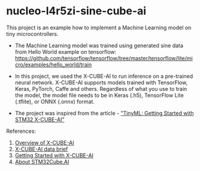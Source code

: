 # nucleo-l4r5zi-sine-cube-ai

This project is an example how to implement a Machine Learning model on tiny microcontrollers. 

- The Machine Learning model was trained using generated sine data from Hello World example on tensorflow: https://github.com/tensorflow/tensorflow/tree/master/tensorflow/lite/micro/examples/hello_world/train

- In this project, we used the X-CUBE-AI to run inference on a pre-trained neural network. X-CUBE-AI supports models trained with TensorFlow, Keras, PyTorch, Caffe and others. Regardless of what you use to train the model, the model file needs to be in Keras (.h5), TensorFlow Lite (.tflite), or ONNX (.onnx) format.

- The project was inspired from the article - ["TinyML: Getting Started with STM32 X-CUBE-AI"](https://www.digikey.com/en/maker/projects/tinyml-getting-started-with-stm32-x-cube-ai/f94e1c8bfc1e4b6291d0f672d780d2c0)

References:
1. [Overview of X-CUBE-AI](https://www.st.com/en/embedded-software/x-cube-ai.html)
2. [X-CUBE-AI data brief](https://www.st.com/resource/en/data_brief/x-cube-ai.pdf)
3. [Getting Started with X-CUBE-AI](https://www.st.com/resource/en/user_manual/dm00570145-getting-started-with-xcubeai-expansion-package-for-artificial-intelligence-ai-stmicroelectronics.pdf)
4. [About STM32Cube.AI](https://blog.st.com/stm32cubeai-neural-networks/)
